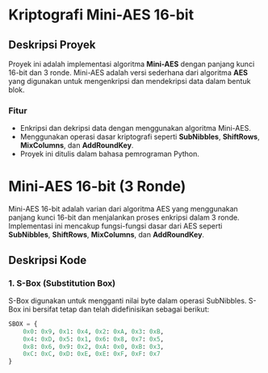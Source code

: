 # Kriptografi Mini-AES 16-bit

## Deskripsi Proyek
Proyek ini adalah implementasi algoritma **Mini-AES** dengan panjang kunci 16-bit dan 3 ronde. Mini-AES adalah versi sederhana dari algoritma **AES** yang digunakan untuk mengenkripsi dan mendekripsi data dalam bentuk blok.

### Fitur
- Enkripsi dan dekripsi data dengan menggunakan algoritma Mini-AES.
- Menggunakan operasi dasar kriptografi seperti **SubNibbles**, **ShiftRows**, **MixColumns**, dan **AddRoundKey**.
- Proyek ini ditulis dalam bahasa pemrograman Python.



# Mini-AES 16-bit (3 Ronde)

Mini-AES 16-bit adalah varian dari algoritma AES yang menggunakan panjang kunci 16-bit dan menjalankan proses enkripsi dalam 3 ronde. Implementasi ini mencakup fungsi-fungsi dasar dari AES seperti **SubNibbles**, **ShiftRows**, **MixColumns**, dan **AddRoundKey**. 

## Deskripsi Kode

### 1. **S-Box (Substitution Box)**
S-Box digunakan untuk mengganti nilai byte dalam operasi SubNibbles. S-Box ini bersifat tetap dan telah didefinisikan sebagai berikut:

```python
SBOX = {
    0x0: 0x9, 0x1: 0x4, 0x2: 0xA, 0x3: 0xB,
    0x4: 0xD, 0x5: 0x1, 0x6: 0x8, 0x7: 0x5,
    0x8: 0x6, 0x9: 0x2, 0xA: 0x0, 0xB: 0x3,
    0xC: 0xC, 0xD: 0xE, 0xE: 0xF, 0xF: 0x7
}
